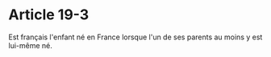# Article 19-3

Est français l'enfant né en France lorsque l'un de ses parents au moins y est lui-même né.
